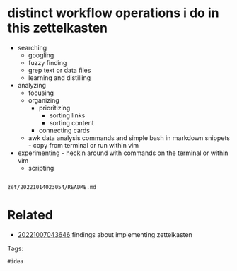 # distinct workflow operations i do in this zettelkasten

- searching
  - googling
  - fuzzy finding
  - grep text or data files
  - learning and distilling
- analyzing
  - focusing
  - organizing
    - prioritizing
      - sorting links
      - sorting content
    - connecting cards
  - awk data analysis commands and simple bash in markdown snippets - copy from terminal or run within vim
- experimenting - heckin around with commands on the terminal or within vim
  - scripting

```
```

` zet/20221014023054/README.md `

# Related

- [20221007043646](/zet/20221007043646/README.md) findings about implementing zettelkasten

Tags:

    #idea
